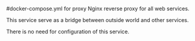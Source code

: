 #docker-compose.yml for proxy
Nginx reverse proxy for all web services.

This service serve as a bridge between outside world and other services.

There is no need for configuration of this service.
